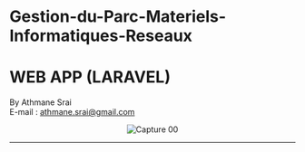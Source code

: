 # Gestion-du-Parc-Materiels-Informatiques-Reseaux
# WEB APP (LARAVEL)
By Athmane Srai </br>
E-mail : athmane.srai@gmail.com
<center>
	
![Capture 00](https://github.com/AthmaneSrai/Gestion-du-Parc-Materiels-Informatiques-Reseaux/blob/master/help/Capture.PNG)
		 
---------------------------------------

